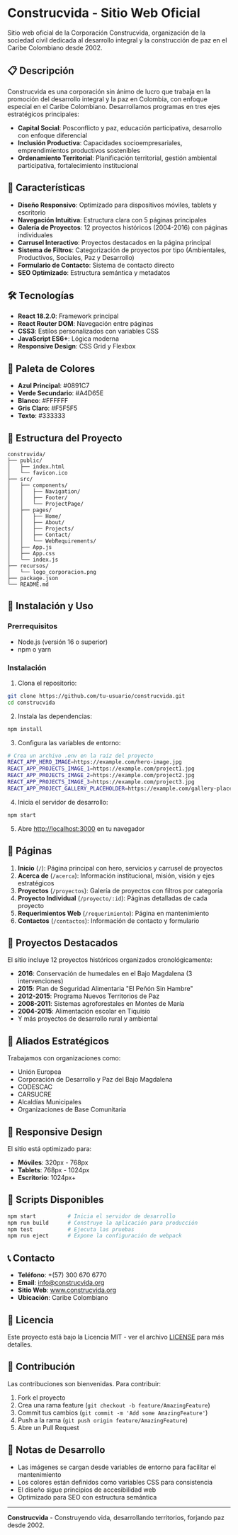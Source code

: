 # Construcvida - Sitio Web Oficial

Sitio web oficial de la Corporación Construcvida, organización de la sociedad civil dedicada al desarrollo integral y la construcción de paz en el Caribe Colombiano desde 2002.

## 📋 Descripción

Construcvida es una corporación sin ánimo de lucro que trabaja en la promoción del desarrollo integral y la paz en Colombia, con enfoque especial en el Caribe Colombiano. Desarrollamos programas en tres ejes estratégicos principales:

- **Capital Social**: Posconflicto y paz, educación participativa, desarrollo con enfoque diferencial
- **Inclusión Productiva**: Capacidades socioempresariales, emprendimientos productivos sostenibles
- **Ordenamiento Territorial**: Planificación territorial, gestión ambiental participativa, fortalecimiento institucional

## 🚀 Características

- **Diseño Responsivo**: Optimizado para dispositivos móviles, tablets y escritorio
- **Navegación Intuitiva**: Estructura clara con 5 páginas principales
- **Galería de Proyectos**: 12 proyectos históricos (2004-2016) con páginas individuales
- **Carrusel Interactivo**: Proyectos destacados en la página principal
- **Sistema de Filtros**: Categorización de proyectos por tipo (Ambientales, Productivos, Sociales, Paz y Desarrollo)
- **Formulario de Contacto**: Sistema de contacto directo
- **SEO Optimizado**: Estructura semántica y metadatos

## 🛠️ Tecnologías

- **React 18.2.0**: Framework principal
- **React Router DOM**: Navegación entre páginas
- **CSS3**: Estilos personalizados con variables CSS
- **JavaScript ES6+**: Lógica moderna
- **Responsive Design**: CSS Grid y Flexbox

## 🎨 Paleta de Colores

- **Azul Principal**: #0891C7
- **Verde Secundario**: #A4D65E  
- **Blanco**: #FFFFFF
- **Gris Claro**: #F5F5F5
- **Texto**: #333333

## 📁 Estructura del Proyecto

```
construvida/
├── public/
│   ├── index.html
│   └── favicon.ico
├── src/
│   ├── components/
│   │   ├── Navigation/
│   │   ├── Footer/
│   │   └── ProjectPage/
│   ├── pages/
│   │   ├── Home/
│   │   ├── About/
│   │   ├── Projects/
│   │   ├── Contact/
│   │   └── WebRequirements/
│   ├── App.js
│   ├── App.css
│   └── index.js
├── recursos/
│   └── logo_corporacion.png
├── package.json
└── README.md
```

## 🚀 Instalación y Uso

### Prerrequisitos

- Node.js (versión 16 o superior)
- npm o yarn

### Instalación

1. Clona el repositorio:
```bash
git clone https://github.com/tu-usuario/construcvida.git
cd construcvida
```

2. Instala las dependencias:
```bash
npm install
```

3. Configura las variables de entorno:
```bash
# Crea un archivo .env en la raíz del proyecto
REACT_APP_HERO_IMAGE=https://example.com/hero-image.jpg
REACT_APP_PROJECTS_IMAGE_1=https://example.com/project1.jpg
REACT_APP_PROJECTS_IMAGE_2=https://example.com/project2.jpg
REACT_APP_PROJECTS_IMAGE_3=https://example.com/project3.jpg
REACT_APP_PROJECT_GALLERY_PLACEHOLDER=https://example.com/gallery-placeholder.jpg
```

4. Inicia el servidor de desarrollo:
```bash
npm start
```

5. Abre [http://localhost:3000](http://localhost:3000) en tu navegador

## 📄 Páginas

1. **Inicio** (`/`): Página principal con hero, servicios y carrusel de proyectos
2. **Acerca de** (`/acerca`): Información institucional, misión, visión y ejes estratégicos
3. **Proyectos** (`/proyectos`): Galería de proyectos con filtros por categoría
4. **Proyecto Individual** (`/proyecto/:id`): Páginas detalladas de cada proyecto
5. **Requerimientos Web** (`/requerimiento`): Página en mantenimiento
6. **Contactos** (`/contactos`): Información de contacto y formulario

## 🎯 Proyectos Destacados

El sitio incluye 12 proyectos históricos organizados cronológicamente:

- **2016**: Conservación de humedales en el Bajo Magdalena (3 intervenciones)
- **2015**: Plan de Seguridad Alimentaria "El Peñón Sin Hambre"
- **2012-2015**: Programa Nuevos Territorios de Paz
- **2008-2011**: Sistemas agroforestales en Montes de María
- **2004-2015**: Alimentación escolar en Tiquisio
- Y más proyectos de desarrollo rural y ambiental

## 🤝 Aliados Estratégicos

Trabajamos con organizaciones como:
- Unión Europea
- Corporación de Desarrollo y Paz del Bajo Magdalena
- CODESCAC
- CARSUCRE
- Alcaldías Municipales
- Organizaciones de Base Comunitaria

## 📱 Responsive Design

El sitio está optimizado para:
- **Móviles**: 320px - 768px
- **Tablets**: 768px - 1024px  
- **Escritorio**: 1024px+

## 🔧 Scripts Disponibles

```bash
npm start          # Inicia el servidor de desarrollo
npm run build      # Construye la aplicación para producción
npm test           # Ejecuta las pruebas
npm run eject      # Expone la configuración de webpack
```

## 📞 Contacto

- **Teléfono**: +(57) 300 670 6770
- **Email**: info@construcvida.org
- **Sitio Web**: www.construcvida.org
- **Ubicación**: Caribe Colombiano

## 📄 Licencia

Este proyecto está bajo la Licencia MIT - ver el archivo [LICENSE](LICENSE) para más detalles.

## 🤝 Contribución

Las contribuciones son bienvenidas. Para contribuir:

1. Fork el proyecto
2. Crea una rama feature (`git checkout -b feature/AmazingFeature`)
3. Commit tus cambios (`git commit -m 'Add some AmazingFeature'`)
4. Push a la rama (`git push origin feature/AmazingFeature`)
5. Abre un Pull Request

## 📝 Notas de Desarrollo

- Las imágenes se cargan desde variables de entorno para facilitar el mantenimiento
- Los colores están definidos como variables CSS para consistencia
- El diseño sigue principios de accesibilidad web
- Optimizado para SEO con estructura semántica

---

**Construcvida** - Construyendo vida, desarrollando territorios, forjando paz desde 2002.
